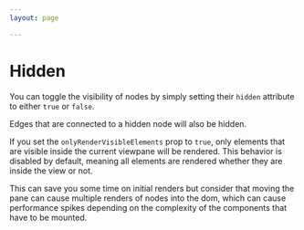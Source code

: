 ```yaml
---
layout: page

---
```


# Hidden

You can toggle the visibility of nodes by simply setting their `hidden` attribute to either `true` or `false`.

Edges that are connected to a hidden node will also be hidden.

If you set the `onlyRenderVisibleElements` prop to `true`, only elements that are visible inside the current viewpane will be rendered. 
This behavior is disabled by default, meaning all elements are rendered whether they are inside the view or not.

This can save you some time on initial renders but consider that moving the pane can cause multiple renders of nodes into the dom,
which can cause performance spikes depending on the complexity of the components that have to be mounted.

<div class="mt-6">
  <ClientOnly>
    <Suspense>
      <Repl example="hidden"></Repl>
    </Suspense>
  </ClientOnly>
</div>
